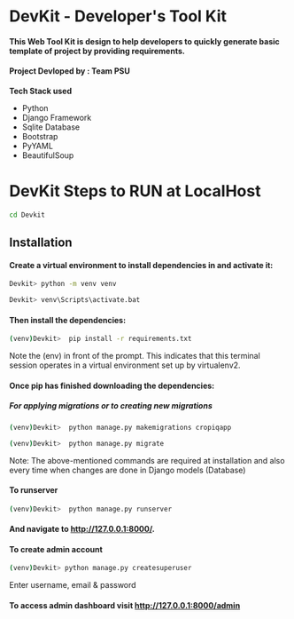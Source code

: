 # DevKit - Developer's Tool Kit
#### This Web Tool Kit is design to help developers to quickly generate basic template of project by providing requirements.
#### Project Devloped by : Team PSU
**Tech Stack used**
  * Python
  * Django Framework
  * Sqlite Database
  * Bootstrap
  * PyYAML
  * BeautifulSoup

# DevKit Steps to RUN at LocalHost 

```bash
cd Devkit
```

## Installation
#### Create a virtual environment to install dependencies in and activate it:

```bash
Devkit> python -m venv venv
```
```bash
Devkit> venv\Scripts\activate.bat
```

#### Then install the dependencies:
```bash
(venv)Devkit>  pip install -r requirements.txt
```

Note the (env) in front of the prompt. This indicates that this terminal session operates in a virtual environment set up by virtualenv2.


#### Once pip has finished downloading the dependencies:
##### For applying migrations or to creating new migrations
  
```bash
(venv)Devkit>  python manage.py makemigrations cropiqapp
```
```bash
(venv)Devkit>  python manage.py migrate
```
Note: The above-mentioned commands are required at installation and also every time when changes are done in Django models (Database)


#### To runserver
```bash
(venv)Devkit>  python manage.py runserver
```

#### And navigate to http://127.0.0.1:8000/.


#### To create admin account
```bash
(venv)Devkit> python manage.py createsuperuser
```
Enter username, email & password

#### To access admin dashboard visit  http://127.0.0.1:8000/admin
